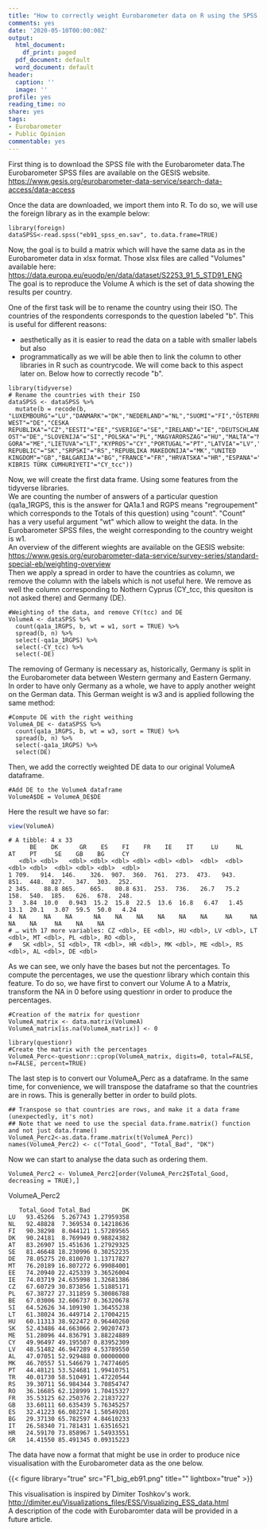 ```yaml
---
title: "How to correctly weight Eurobarometer data on R using the SPSS file?"
comments: yes
date: '2020-05-10T00:00:00Z'
output:
  html_document:
    df_print: paged
  pdf_document: default
  word_document: default
header:
  caption: ''
  image: ''
profile: yes
reading_time: no
share: yes
tags:
- Eurobarometer
- Public Opinion
commentable: yes
---
```



First thing is to download the SPSS file with the Eurobarometer data.The Eurobarometer SPSS files are available on the GESIS website. 
https://www.gesis.org/eurobarometer-data-service/search-data-access/data-access

Once the data are downloaded, we import them into R. To do so, we will use the foreign library as in the example below:
```{r eval = FALSE} 
library(foreign)
dataSPSS<-read.spss("eb91_spss_en.sav", to.data.frame=TRUE)
```

Now, the goal is to build a matrix which will have the same data as in the Eurobarometer data in xlsx format. 
Those xlsx files are called "Volumes" available here:   
https://data.europa.eu/euodp/en/data/dataset/S2253_91_5_STD91_ENG   
The goal is to reproduce the Volume A which is the set of data showing the results per country. 

One of the first task will be to rename the country using their ISO. The countries of the respondents corresponds to the question labeled "b". 
This is useful for different reasons: 
- aesthetically as it is easier to read the data on a table with smaller labels but also
- programmatically as we will be able then to link the column to other libraries in R such as countrycode. We will come back to this aspect later on. 
Below how to correctly recode "b". 

```{r eval = FALSE} 
library(tidyverse)
# Rename the countries with their ISO
dataSPSS <- dataSPSS %>% 
  mutate(b = recode(b, "LUXEMBOURG"="LU","DANMARK"="DK","NEDERLAND"="NL","SUOMI"="FI","ÖSTERREICH"="AT","DEUTSCHLAND WEST"="DE","CESKA REPUBLIKA"="CZ","EESTI"="EE","SVERIGE"="SE","IRELAND"="IE","DEUTSCHLAND OST"="DE","SLOVENIJA"="SI","POLSKA"="PL","MAGYARORSZAG"="HU","MALTA"="MT","BELGIQUE"="BE","TURKIYE"="TR","CRNA GORA"="ME","LIETUVA"="LT","KYPROS"="CY","PORTUGAL"="PT","LATVIA"="LV","SHQIPERIA"="AL","ROMANIA"="RO","SLOVENSKA REPUBLIC"="SK","SRPSKI"="RS","REPUBLIKA MAKEDONIJA"="MK","UNITED KINGDOM"="GB","BALGARIJA"="BG","FRANCE"="FR","HRVATSKA"="HR","ESPANA"="ES","ITALIA"="IT","ELLADA"="GR","KUZEY KIBRIS TÜRK CUMHURIYETI"="CY_tcc")) 
```

Now, we will create the first data frame. Using some features from the tidyverse libraries.    
We are counting the number of answers of a particular question (qa1a_1RGPS, this is the answer for QA1a.1 and RGPS means "regroupement" which corresponds to the Totals of this question) using "count". "Count" has a very useful argument "wt" which allow to weight the data. In the Eurobarometer SPSS files, the weight corresponding to the country weight is w1.    
An overview of the different wieghts are available on the GESIS website:    
https://www.gesis.org/eurobarometer-data-service/survey-series/standard-special-eb/weighting-overview       
Then we apply a spread in order to have the countries as column, we remove the column with the labels which is not useful here. We remove as well the column corresponding to Nothern Cyprus (CY_tcc, this quesiton is not asked there) and Germany (DE). 

```{r eval = FALSE} 
#Weighting of the data, and remove CY(tcc) and DE
VolumeA <- dataSPSS %>% 
  count(qa1a_1RGPS, b, wt = w1, sort = TRUE) %>% 
  spread(b, n) %>% 
  select(-qa1a_1RGPS) %>% 
  select(-CY_tcc) %>% 
  select(-DE)
```

The removing of Germany is necessary as, historically, Germany is split in the Eurobarometer data between Western germany and Eastern Germany. In order to have only Germany as a whole, we have to apply another weight on the German data. This German weight is w3 and is applied following the same method:

```{r eval = FALSE} 
#Compute DE with the right weithing
VolumeA_DE <- dataSPSS %>% 
  count(qa1a_1RGPS, b, wt = w3, sort = TRUE) %>% 
  spread(b, n) %>% 
  select(-qa1a_1RGPS) %>% 
  select(DE)
```

Then, we add the correctly weighted DE data to our original VolumeA dataframe. 

```{r eval = FALSE} 
#Add DE to the VolumeA dataframe
VolumeA$DE = VolumeA_DE$DE
```

Here the result we have so far: 

```r 
view(VolumeA)
```
```
# A tibble: 4 x 33
      BE    DK      GR    ES    FI    FR    IE    IT     LU     NL    AT    PT     SE    GB    BG     CY
   <dbl> <dbl>   <dbl> <dbl> <dbl> <dbl> <dbl> <dbl>  <dbl>  <dbl> <dbl> <dbl>  <dbl> <dbl> <dbl>  <dbl>
1 709.   914.  146.    326.  907.  360.  761.  273.  473.   943.   851.  448.  827.   347.  303.  252.  
2 345.    88.8 865.    665.   80.8 631.  253.  736.   26.7   75.2  158.  540.  185.   626.  678.  248.  
3   3.84  10.0   0.943  15.2  15.8  22.5  13.6  16.8   6.47   1.45  13.1  20.1   3.07  59.5  50.0   4.24
4  NA     NA    NA      NA    NA    NA    NA    NA    NA     NA     NA    NA    NA     NA    NA    NA   
# … with 17 more variables: CZ <dbl>, EE <dbl>, HU <dbl>, LV <dbl>, LT <dbl>, MT <dbl>, PL <dbl>, RO <dbl>,
#   SK <dbl>, SI <dbl>, TR <dbl>, HR <dbl>, MK <dbl>, ME <dbl>, RS <dbl>, AL <dbl>, DE <dbl>
```

As we can see, we only have the bases but not the percentages. To compute the percentages, we use the questionr library which contain this feature. To do so, we have first to convert our Volume A to a Matrix, transform the NA in 0 before using questionr in order to produce the percentages. 

```{r eval = FALSE} 
#Creation of the matrix for questionr 
VolumeA_matrix <- data.matrix(VolumeA)
VolumeA_matrix[is.na(VolumeA_matrix)] <- 0

library(questionr)
#Create the matrix with the percentages
VolumeA_Perc<-questionr::cprop(VolumeA_matrix, digits=0, total=FALSE, n=FALSE, percent=TRUE)
```

The last step is to convert our VolumeA_Perc as a dataframe. In the same time, for convenience, we will transpose the dataframe so that the countries are in rows. This is generally better in order to build plots. 

```{r eval = FALSE} 
## Transpose so that countries are rows, and make it a data frame (unexpectedly, it's not)
## Note that we need to use the special data.frame.matrix() function and not just data.frame()
VolumeA_Perc2<-as.data.frame.matrix(t(VolumeA_Perc)) 
names(VolumeA_Perc2) <- c("Total_Good", "Total_Bad", "DK")
```

Now we can start to analyse the data such as ordering them. 

```{r eval = FALSE} 
VolumeA_Perc2 <- VolumeA_Perc2[order(VolumeA_Perc2$Total_Good, decreasing = TRUE),]
```

VolumeA_Perc2

```
   Total_Good Total_Bad         DK
LU   93.45266  5.267743 1.27959358
NL   92.48828  7.369534 0.14218636
FI   90.38298  8.044121 1.57289565
DK   90.24181  8.769949 0.98824382
AT   83.26907 15.451636 1.27929325
SE   81.46648 18.230996 0.30252235
DE   78.05275 20.810070 1.13717827
MT   76.20189 16.807272 6.99084001
EE   74.20940 22.425339 3.36526004
IE   74.03719 24.635998 1.32681386
CZ   67.60729 30.873856 1.51885171
PL   67.38727 27.311859 5.30086788
BE   67.03006 32.606737 0.36320678
SI   64.52626 34.109190 1.36455238
LT   61.38024 36.449714 2.17004215
HU   60.11313 38.922472 0.96440260
SK   52.43486 44.663066 2.90207473
ME   51.28096 44.836791 3.88224889
CY   49.96497 49.195507 0.83952309
LV   48.51482 46.947289 4.53789550
AL   47.07051 52.929488 0.00000000
MK   46.70557 51.546679 1.74774605
PT   44.48121 53.524681 1.99410751
TR   40.01730 58.510491 1.47220544
RS   39.30711 56.984344 3.70854747
RO   36.16685 62.128999 1.70415327
FR   35.53125 62.250376 2.21837227
GB   33.60111 60.635439 5.76345257
ES   32.41223 66.082274 1.50549201
BG   29.37130 65.782597 4.84610233
IT   26.58340 71.781431 1.63516521
HR   24.59170 73.858967 1.54933551
GR   14.41550 85.491345 0.09315223
```

The data have now a format that might be use in order to produce nice visualisation with the Eurobarometer data as the one below.


{{< figure library="true" src="F1_big_eb91.png" title="" lightbox="true" >}}

This visualisation is inspired by Dimiter Toshkov's work.     
http://dimiter.eu/Visualizations_files/ESS/Visualizing_ESS_data.html     
A description of the code with Eurobaromter data will be provided in a future article. 


